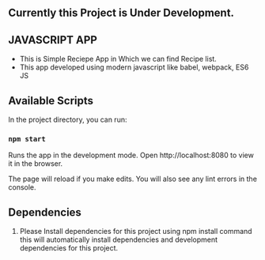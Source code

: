 ## Currently this Project is Under Development.

## JAVASCRIPT APP

- This is Simple Reciepe App in Which we can find Recipe list.
- This app developed using modern javascript like babel, webpack, ES6 JS

## Available Scripts

In the project directory, you can run:

### `npm start`

Runs the app in the development mode.
Open http://localhost:8080 to view it in the browser.

The page will reload if you make edits.
You will also see any lint errors in the console.

## Dependencies

1. Please Install dependencies for this project using npm install command this will automatically install dependencies and development dependencies for this project.
